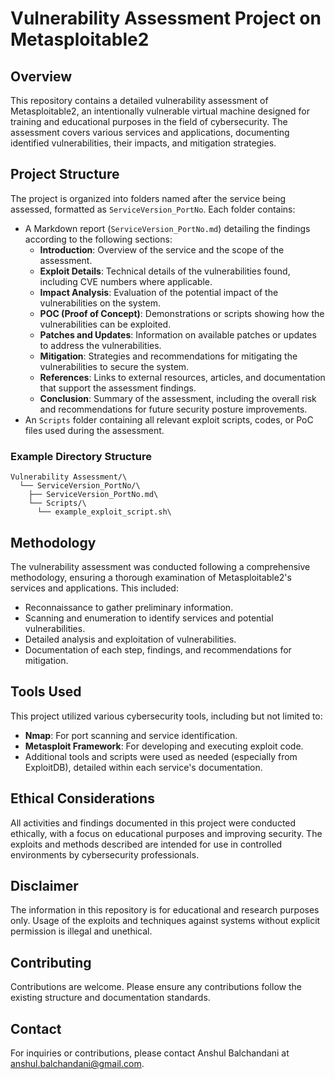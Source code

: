 # Vulnerability Assessment Project on Metasploitable2

## Overview

This repository contains a detailed vulnerability assessment of Metasploitable2, an intentionally vulnerable virtual machine designed for training and educational purposes in the field of cybersecurity. The assessment covers various services and applications, documenting identified vulnerabilities, their impacts, and mitigation strategies.

## Project Structure

The project is organized into folders named after the service being assessed, formatted as `ServiceVersion_PortNo`. Each folder contains:

- A Markdown report (`ServiceVersion_PortNo.md`) detailing the findings according to the following sections:
  - **Introduction**: Overview of the service and the scope of the assessment.
  - **Exploit Details**: Technical details of the vulnerabilities found, including CVE numbers where applicable.
  - **Impact Analysis**: Evaluation of the potential impact of the vulnerabilities on the system.
  - **POC (Proof of Concept)**: Demonstrations or scripts showing how the vulnerabilities can be exploited.
  - **Patches and Updates**: Information on available patches or updates to address the vulnerabilities.
  - **Mitigation**: Strategies and recommendations for mitigating the vulnerabilities to secure the system.
  - **References**: Links to external resources, articles, and documentation that support the assessment findings.
  - **Conclusion**: Summary of the assessment, including the overall risk and recommendations for future security posture improvements.
- An `Scripts` folder containing all relevant exploit scripts, codes, or PoC files used during the assessment.

### Example Directory Structure

```
Vulnerability Assessment/\
  └── ServiceVersion_PortNo/\
    ├── ServiceVersion_PortNo.md\
    └── Scripts/\
      └── example_exploit_script.sh\
```

## Methodology

The vulnerability assessment was conducted following a comprehensive methodology, ensuring a thorough examination of Metasploitable2's services and applications. This included:

- Reconnaissance to gather preliminary information.
- Scanning and enumeration to identify services and potential vulnerabilities.
- Detailed analysis and exploitation of vulnerabilities.
- Documentation of each step, findings, and recommendations for mitigation.

## Tools Used

This project utilized various cybersecurity tools, including but not limited to:

- **Nmap**: For port scanning and service identification.
- **Metasploit Framework**: For developing and executing exploit code.
- Additional tools and scripts were used as needed (especially from ExploitDB), detailed within each service's documentation.

## Ethical Considerations

All activities and findings documented in this project were conducted ethically, with a focus on educational purposes and improving security. The exploits and methods described are intended for use in controlled environments by cybersecurity professionals.

## Disclaimer

The information in this repository is for educational and research purposes only. Usage of the exploits and techniques against systems without explicit permission is illegal and unethical.

## Contributing

Contributions are welcome. Please ensure any contributions follow the existing structure and documentation standards.

## Contact

For inquiries or contributions, please contact Anshul Balchandani at anshul.balchandani@gmail.com.


